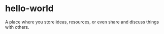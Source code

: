 # hello-world
A place where you store ideas, resources, or even share and discuss things with others.
